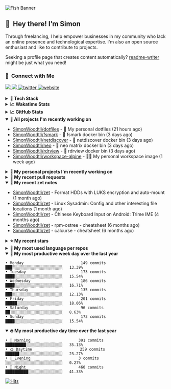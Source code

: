 ![Fish Banner](assets/fish.webp)

## 👋 &nbsp;Hey there! I’m Simon

Through freelancing, I help empower businesses in my community who lack
an online presence and technological expertise. I'm also an open source
enthusiast and like to contribute to projects.

Seeking a profile page that creates content automatically?
[readme-writer] might be just what you need!

### 🤝 &nbsp;Connect with Me

<div align="left">
<a href="https://linkedin.com/in/simonwoodtli" target="_blank">
<img src="https://img.shields.io/badge/linkedin-1E77B5?style=for-the-badge&logo=linkedin&logoColor=white alt=linkedin" />
</a>
<a href="https://github.com/simonwoodtli" target="_blank">
<img src="https://img.shields.io/badge/github-24292E?style=for-the-badge&logo=github&logoColor=white alt=github" />
</a>
<a href="https://twitter.com/simonwoodtlidev" target="_blank">
<img src="https://img.shields.io/badge/twitter-26a7de?style=for-the-badge&logo=twitter&logoColor=white" alt="twitter"/>
</a>
<a href="https://simonwoodtli.com" target="_blank">
<img src="https://img.shields.io/badge/website-E2925F?style=for-the-badge&logo=google-chrome&logoColor=white" alt="website"/>
</a>
</div>
<br/>


<details>
  <summary><b>🧰 Tech Stack</b></summary>
  <div align="center">
  <a href="https://skillicons.dev" target="_blank">
  <img src="https://skillicons.dev/icons?i=js,html,css,bash,python,go,postgresql,docker,vim,linux" alt="JavaScript, HTML, CSS, Bash, Python, Go, PostgreSQL, Docker, Vim,
  Linux">
  </a>
  </div>
</details>

<details>
  <summary><b>📈 Wakatime Stats</b></summary>
  <p align="center"><a href="https://wakatime.com/@SimonWoodtli">
  <img align="center" width="400" height="300" src="https://wakatime.com/share/@SimonWoodtli/7761bcef-e104-47d9-912a-dfd6bf08868b.svg" />
  </a>
  <a href="https://wakatime.com/@SimonWoodtli">
  <img align="center" width="400" height="300" src="https://wakatime.com/share/@SimonWoodtli/341953df-6a40-47b7-8220-ace4eabe0a17.svg" />
  </a></p>

  <h4><b>💬 I've been working with the following languages over the last 7 days</b></h4>

```
• Bash                           6 hrs 48 mins                  █████░░░░░░░░░░░░░░░░░░░░   21.36%
• GDScript3                      5 hrs 20 mins                  ████░░░░░░░░░░░░░░░░░░░░░   16.73%
• SWIG                           3 hrs 36 mins                  ███░░░░░░░░░░░░░░░░░░░░░░   11.29%
• Objective-C                    2 hrs 17 mins                  ██░░░░░░░░░░░░░░░░░░░░░░░   7.18%
• TSQL                           2 hrs 6 mins                   ██░░░░░░░░░░░░░░░░░░░░░░░   6.59%
• YAML                           1 hr 45 mins                   █░░░░░░░░░░░░░░░░░░░░░░░░   5.49%
• Ezhil                          1 hr 42 mins                   █░░░░░░░░░░░░░░░░░░░░░░░░   5.35%
• Markdown                       1 hr 24 mins                   █░░░░░░░░░░░░░░░░░░░░░░░░   4.41%
• JavaScript                     1 hr 23 mins                   █░░░░░░░░░░░░░░░░░░░░░░░░   4.38%
• Assembly                       1 hr 20 mins                   █░░░░░░░░░░░░░░░░░░░░░░░░   4.21%
• MySQL                          1 hr 19 mins                   █░░░░░░░░░░░░░░░░░░░░░░░░   4.16%
• Cheetah                        1 hr 4 mins                    █░░░░░░░░░░░░░░░░░░░░░░░░   3.35%
• HTML                           24 mins                        ░░░░░░░░░░░░░░░░░░░░░░░░░   1.3%
• GDScript                       18 mins                        ░░░░░░░░░░░░░░░░░░░░░░░░░   0.96%
• Python                         16 mins                        ░░░░░░░░░░░░░░░░░░░░░░░░░   0.87%
• ActionScript 3                 10 mins                        ░░░░░░░░░░░░░░░░░░░░░░░░░   0.55%
• JSON                           8 mins                         ░░░░░░░░░░░░░░░░░░░░░░░░░   0.43%
• TypeScript                     7 mins                         ░░░░░░░░░░░░░░░░░░░░░░░░░   0.42%
• log                            7 mins                         ░░░░░░░░░░░░░░░░░░░░░░░░░   0.38%
• conf                           2 mins                         ░░░░░░░░░░░░░░░░░░░░░░░░░   0.15%
• CSS                            2 mins                         ░░░░░░░░░░░░░░░░░░░░░░░░░   0.14%
• Text                           2 mins                         ░░░░░░░░░░░░░░░░░░░░░░░░░   0.12%
• Other                          1 min                          ░░░░░░░░░░░░░░░░░░░░░░░░░   0.1%
• gitignore                      0 secs                         ░░░░░░░░░░░░░░░░░░░░░░░░░   0.05%
• Vim Script                     0 secs                         ░░░░░░░░░░░░░░░░░░░░░░░░░   0.03%
• RPMSpec                        0 secs                         ░░░░░░░░░░░░░░░░░░░░░░░░░   0.01%
```

  <h4>👷 I've been working on the following projects over the last 7 days</h4>

```
• dotfiles                       11 hrs 35 mins                 █████████░░░░░░░░░░░░░░░░   36.31%
• Unknown Project                10 hrs 35 mins                 ████████░░░░░░░░░░░░░░░░░   33.16%
• Private                        6 hrs 54 mins                  █████░░░░░░░░░░░░░░░░░░░░   21.64%
• workspace-alpine               1 hr 32 mins                   █░░░░░░░░░░░░░░░░░░░░░░░░   4.85%
• www-template                   23 mins                        ░░░░░░░░░░░░░░░░░░░░░░░░░   1.23%
• rdrview                        15 mins                        ░░░░░░░░░░░░░░░░░░░░░░░░░   0.82%
• cloud-os                       11 mins                        ░░░░░░░░░░░░░░░░░░░░░░░░░   0.6%
• fsmark                         10 mins                        ░░░░░░░░░░░░░░░░░░░░░░░░░   0.54%
• neo                            6 mins                         ░░░░░░░░░░░░░░░░░░░░░░░░░   0.35%
• netdiscover                    4 mins                         ░░░░░░░░░░░░░░░░░░░░░░░░░   0.25%
• projects                       2 mins                         ░░░░░░░░░░░░░░░░░░░░░░░░░   0.12%
• ale                            2 mins                         ░░░░░░░░░░░░░░░░░░░░░░░░░   0.12%
```

  <h4><b>🛠️ I've been working with the following editors over the last 7 days</b></h4>

```
• Vim                            31 hrs 55 mins                 █████████████████████████   100%
```

  <h4><b>💻 I've been working with the following operating systems over the last 7 days</b></h4>

```
• Linux                          31 hrs 55 mins                 █████████████████████████   100%
```

</details>

<details>
  <summary><b>📈 GitHub Stats</b></summary>
  <div align="center">
  <a href="https://github.com/anuraghazra/github-readme-stats"> 
  <img src="https://github-readme-stats.vercel.app/api?username=simonwoodtli&theme=onedark&show_icons=true&hide_rank=true&custom_title=Stats&count_private=true&hide_border=true&hide=issues&line_height=24&bg_color=0d1117" alt="Github Stats">
  <img src="https://github-readme-stats.vercel.app/api/top-langs/?username=simonwoodtli&layout=compact&theme=onedark&count_private=true&hide_border=true&bg_color=0d1117" alt="Top Langs">
  </a>
  </div>
</details>

<details open="">
  <summary><b>👷 All projects I'm recently working on</b></summary>

* [SimonWoodtli/dotfiles](https://github.com/SimonWoodtli/dotfiles) - 🏡 My personal dotfiles (21 hours ago)
* [SimonWoodtli/fsmark](https://github.com/SimonWoodtli/fsmark) - 🐋 fsmark docker bin (3 days ago)
* [SimonWoodtli/netdiscover](https://github.com/SimonWoodtli/netdiscover) - 🐋 netdiscover docker bin (3 days ago)
* [SimonWoodtli/neo](https://github.com/SimonWoodtli/neo) - 🐋 neo matrix docker bin (3 days ago)
* [SimonWoodtli/rdrview](https://github.com/SimonWoodtli/rdrview) - 🐋 rdrview docker bin (3 days ago)
* [SimonWoodtli/workspace-alpine](https://github.com/SimonWoodtli/workspace-alpine) - 🤖🐳 My personal workspace image (1 week ago)

</details>
<details>
  <summary><b>🌱 My personal projects I'm recently working on</b></summary>

* [SimonWoodtli/dotfiles](https://github.com/SimonWoodtli/dotfiles) - 🏡 My personal dotfiles (21 hours ago)
* [SimonWoodtli/fsmark](https://github.com/SimonWoodtli/fsmark) - 🐋 fsmark docker bin (3 days ago)
* [SimonWoodtli/netdiscover](https://github.com/SimonWoodtli/netdiscover) - 🐋 netdiscover docker bin (3 days ago)
* [SimonWoodtli/neo](https://github.com/SimonWoodtli/neo) - 🐋 neo matrix docker bin (3 days ago)
* [SimonWoodtli/rdrview](https://github.com/SimonWoodtli/rdrview) - 🐋 rdrview docker bin (3 days ago)
* [SimonWoodtli/workspace-alpine](https://github.com/SimonWoodtli/workspace-alpine) - 🤖🐳 My personal workspace image (1 week ago)

</details>
<details>
  <summary><b>🔨 My recent pull requests</b></summary>

* [feat: add wireguard-generate-keys script](https://github.com/SimonWoodtli/dotfiles-old/pull/14) on [SimonWoodtli/dotfiles-old](https://github.com/SimonWoodtli/dotfiles-old) (13 months ago)
* [feat: add video-to-gif script](https://github.com/SimonWoodtli/dotfiles-old/pull/13) on [SimonWoodtli/dotfiles-old](https://github.com/SimonWoodtli/dotfiles-old) (13 months ago)
* [feat: add spoof-mac-linux script](https://github.com/SimonWoodtli/dotfiles-old/pull/12) on [SimonWoodtli/dotfiles-old](https://github.com/SimonWoodtli/dotfiles-old) (13 months ago)
* [feat: add sp-tmux script](https://github.com/SimonWoodtli/dotfiles-old/pull/11) on [SimonWoodtli/dotfiles-old](https://github.com/SimonWoodtli/dotfiles-old) (13 months ago)
* [feat: add sp script](https://github.com/SimonWoodtli/dotfiles-old/pull/10) on [SimonWoodtli/dotfiles-old](https://github.com/SimonWoodtli/dotfiles-old) (13 months ago)

</details>
<details open="">
  <summary><b>📝 My recent zet notes</b></summary>

* [SimonWoodtli/zet](https://github.com/SimonWoodtli/zet/tree/5c90053d8e9e429e7f6f68f557c97d080eaeb3b2/20230908235916) - Format HDDs with LUKS encryption and auto-mount (1 month ago)
* [SimonWoodtli/zet](https://github.com/SimonWoodtli/zet/tree/f4e6f009cb8f8ff44e9646977125d87dd8f845f9/20230908235236) - Linux Sysadmin: Config and other interesting file locations (1 month ago)
* [SimonWoodtli/zet](https://github.com/SimonWoodtli/zet/tree/d442487a83af583abd23719912a1c1f7496cff33/20230620172505) - Chinese Keyboard Input on Android: Trime IME (4 months ago)
* [SimonWoodtli/zet](https://github.com/SimonWoodtli/zet/tree/3d9625f8bc632c595fa8b28b6f6f09026dd9eec2/20230418171555) - rpm-ostree - cheatsheet (6 months ago)
* [SimonWoodtli/zet](https://github.com/SimonWoodtli/zet/tree/ac39e3c3413746ceaca835b27435b1307b8ece5a/20230405141750) - calcurse - cheatsheet (6 months ago)

</details>
<details>
  <summary><b>⭐ My recent stars</b></summary>

* [NetworkBlockDevice/nbd](https://github.com/NetworkBlockDevice/nbd) - Network Block Device (2 weeks ago)
* [SpotX-CLI/SpotX-Linux](https://github.com/SpotX-CLI/SpotX-Linux) - Spotify Ad blocker based on SpotX for Linux (2 weeks ago)
* [webmin/webmin](https://github.com/webmin/webmin) - Powerful and flexible web-based server management control panel (3 weeks ago)
* [rustdesk/rustdesk](https://github.com/rustdesk/rustdesk) - An open-source remote desktop, and alternative to TeamViewer. (5 months ago)
* [essembeh/gnome-extensions-cli](https://github.com/essembeh/gnome-extensions-cli) - Command line tool to manage your Gnome Shell extensions (5 months ago)

</details>
<details>
  <summary><b>💬 My most used language per repos</b></summary>

```
• Shell                          15 repos                       █████████████████░░░░░░░░   68.18%
• Dockerfile                     1 repo                         █░░░░░░░░░░░░░░░░░░░░░░░░   4.55%
• JavaScript                     1 repo                         █░░░░░░░░░░░░░░░░░░░░░░░░   4.55%
• CSS                            3 repos                        ███░░░░░░░░░░░░░░░░░░░░░░   13.64%
• Nix                            1 repo                         █░░░░░░░░░░░░░░░░░░░░░░░░   4.55%
• HTML                           1 repo                         █░░░░░░░░░░░░░░░░░░░░░░░░   4.55%
```

</details>
<details open="">
  <summary><b>📆 My most productive week day over the last year</b></summary>

```
• Monday                         149 commits                    ███░░░░░░░░░░░░░░░░░░░░░░   13.39%
• Tuesday                        173 commits                    ████░░░░░░░░░░░░░░░░░░░░░   15.54%
• Wednesday                      186 commits                    ████░░░░░░░░░░░░░░░░░░░░░   16.71%
• Thursday                       135 commits                    ███░░░░░░░░░░░░░░░░░░░░░░   12.13%
• Friday                         201 commits                    █████░░░░░░░░░░░░░░░░░░░░   18.06%
• Saturday                       96 commits                     ██░░░░░░░░░░░░░░░░░░░░░░░   8.63%
• Sunday                         173 commits                    ████░░░░░░░░░░░░░░░░░░░░░   15.54%
```

</details>
<details open="">
  <summary><b>🔥 My most productive day time over the last year</b></summary>

```
• 🌅 Morning                     391 commits                    █████████░░░░░░░░░░░░░░░░   35.13%
• 🌞 Daytime                     259 commits                    ██████░░░░░░░░░░░░░░░░░░░   23.27%
• 🌇 Evening                     3 commits                      ░░░░░░░░░░░░░░░░░░░░░░░░░   0.27%
• 🌃 Night                       460 commits                    ██████████░░░░░░░░░░░░░░░   41.33%
```

</details>

[![Hits](https://hits.seeyoufarm.com/api/count/incr/badge.svg?url=https%3A%2F%2Fgithub.com%2Fsimonwoodtli&count_bg=%23689D6A&title_bg=%23282828&icon=&icon_color=%23E7E7E7&title=views+%28today+%2F+total%29&edge_flat=false)](https://hits.seeyoufarm.com)

[readme-writer]: <https://github.com/SimonWoodtli/readme-writer>
